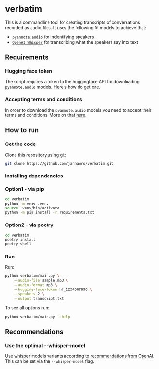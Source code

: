 # verbatim

This is a commandline tool for creating transcripts of conversations recorded
as audio files. It uses the following AI models to achieve that:

- [`pyannote.audio`](https://github.com/pyannote/pyannote-audio) for
    indentifying speakers
- [`OpenAI Whisper`](https://github.com/openai/whisper) for transcribing
    what the speakers say into text

## Requirements

### Hugging face token

The script requires a token to the huggingface API for downloading
`pyannote.audio` models.
[Here's](https://huggingface.co/docs/hub/security-tokens) how do get one.

### Accepting terms and conditions

In order to download the `pyannote.audio` models you need to accept their terms
and conditions. More on that [here](https://github.com/pyannote/pyannote-audio?tab=readme-ov-file#tldr).

## How to run

### Get the code

Clone this repository using git:

```bash
git clone https://github.com/jannawro/verbatim.git
```

### Installing dependencies

### Option1 - via pip

```bash
cd verbatim
python -m venv .venv
source .venv/bin/activate
python -m pip install -r requirements.txt
```

### Option2 - via poetry

```bash
cd verbatim
poetry install
poetry shell
```

### Run

Run:

```bash
python verbatim/main.py \
    --audio-file sample.mp3 \
    --audio-format mp3 \
    --hugging-face-token hf_1234567890 \
    --speakers 2 \
    --output transcript.txt
```

To see all options run:

```bash
python verbatim/main.py --help
```

## Recommendations

### Use the optimal --whisper-model

Use whisper models variants according to [recommendations from OpenAI](https://github.com/openai/whisper?tab=readme-ov-file#available-models-and-languages).
This can be set via the `--whisper-model` flag.
